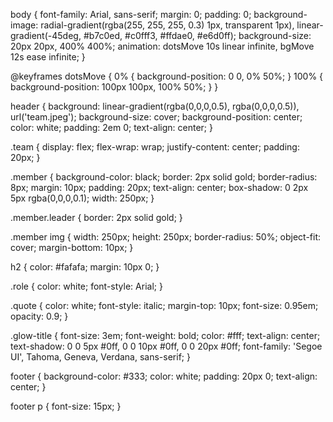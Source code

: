 body {
  font-family: Arial, sans-serif;
  margin: 0;
  padding: 0;
  background-image:
    radial-gradient(rgba(255, 255, 255, 0.3) 1px, transparent 1px),
    linear-gradient(-45deg, #b7c0ed, #c0fff3, #ffdae0, #e6d0ff);
  background-size: 20px 20px, 400% 400%;
  animation: dotsMove 10s linear infinite, bgMove 12s ease infinite;
}

@keyframes dotsMove {
  0% {
    background-position: 0 0, 0% 50%;
  }
  100% {
    background-position: 100px 100px, 100% 50%;
  }
}

header {
  background: 
    linear-gradient(rgba(0,0,0,0.5), rgba(0,0,0,0.5)),
    url('team.jpeg');
  background-size: cover;
  background-position: center;
  color: white;
  padding: 2em 0;
  text-align: center;
}

.team {
  display: flex;
  flex-wrap: wrap;
  justify-content: center;
  padding: 20px;
}

.member {
  background-color: black;
  border: 2px solid gold;
  border-radius: 8px;
  margin: 10px;
  padding: 20px;
  text-align: center;
  box-shadow: 0 2px 5px rgba(0,0,0,0.1);
  width: 250px;
}

.member.leader {
  border: 2px solid gold; 
}

.member img {
  width: 250px;
  height: 250px;
  border-radius: 50%;
  object-fit: cover;
  margin-bottom: 10px;
}

h2 {
  color: #fafafa;
  margin: 10px 0;
}

.role {
  color: white; 
  font-style: Arial;
}

.quote {
  color: white;
  font-style: italic;
  margin-top: 10px;
  font-size: 0.95em;
  opacity: 0.9;
}

.glow-title {
  font-size: 3em;
  font-weight: bold;
  color: #fff;
  text-align: center;
  text-shadow: 0 0 5px #0ff, 0 0 10px #0ff, 0 0 20px #0ff;
  font-family: 'Segoe UI', Tahoma, Geneva, Verdana, sans-serif;
}

footer {
  background-color: #333;
  color: white;
  padding: 20px 0;
  text-align: center;
}

footer p {
  font-size: 15px; 
}
